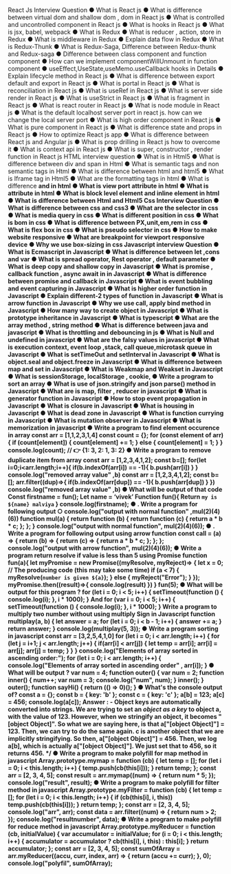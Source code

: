 React Js Interview Question
● What is React js
● What is difference between virtual dom and shallow dom , dom in React js
● What is controlled and uncontrolled component in React js
● What is hooks in React js
● What is jsx, babel, webpack
● What is Redux
● What is reducer , action, store in Redux
● What is middleware in Redux
● Explain data flow in Redux
● What is Redux-Thunk
● What is Redux-Saga, Difference between Redux-thunk and Redux-saga
● Difference between class component and function component
● How can we implement componentWillUnmount in function component
● useEffect,UseState,useMemo.useCallback hooks in Details
● Explain lifecycle method in React js
● What is difference between export default and export in React js
● What is portal in React js
● What is reconciliation in React js
● What is useRef in React js
● What is server side render in React js
● What is useStrict in React js
● What is fragment in React js
● What is react router in React js
● What is node module in React js
● What is the default localhost server port in react js.
how can we change the local server port
● What is high order component in React js
● What is pure component in React js
● What is difference state and props in React js
● How to optimize React js app
● What is difference between React js and Angular js
● What is prop drilling in React js how to overcome it
● What is context api in React js
● What is super, constructor , render function in React
js
HTML interview question
● What is <!Doctype html> in Html5
● What is difference between div and span in Html
● What is semantic tags and non semantic tags in
Html
● What is difference between html and html5
● What is Iframe tag in Html5
● What are the formatting tags in html
● What is difference <b> and <Strong> in html
● What is view port attribute in html
● What is attribute in html
● What is block level element and inline element in
html
● What is difference between Html and Html5
Css Interview Question
● What is difference between css and css3
● What are the selector in css
● What is media query in css
● What is different position in css
● What is bom in css
● What is difference between PX,unit,em,rem in
css
● What is flex box in css
● What is pseudo selector in css
● How to make website responsive
● What are breakpoint for viewport responsive
device
● Why we use box-sizing in css
Javascript interview Question
● What is Ecmascript in Javascript
● What is difference between let ,cons and var
● What is spread operator, Rest operator ,
default parameter
● What is deep copy and shallow copy in
Javascript
● What is promise , callback function , async await
in in Javascript
● What is difference between promise and
callback in Javascript
● What is event bubbling and event capturing in
Javascript
● What is higher order function in Javascript
● Explain different-2 types of function in Javascript
● What is arrow function in Javascript
● Why we use call, apply bind method in
Javascript
● How many way to create object in Javascript
● What is prototype inheritance in Javascript
● What is typescript
● What are the array method , string method
● What is difference between java and javascript
● What is throttling and debouncing in js
● What is Null and undefined in javascript
● What are the falsy values in javascript
● What is execution context, event loop ,stack,
call queue,microtask queue in Javascript
● What is setTimeOut and setInterval in Javascript
● What is object.seal and object.freeze in
Javascript
● What is difference between map and set in
Javascript
● What is Weakmap and Weakset in Javascript
● What is sessionStorage, localStorage , cookie,
● Write a program to sort an array
● What is use of json.stringify and json parse()
method in Javascript
● What are is map, filter , reducer in javascript
● What is generator function in Javascript
● How to stop event propagation in Javascript
● What is closure in Javascript
● What is housing in Javascript
● What is dead zone in Javascript
● What is function currying in Javascript
● What is mutation observer in Javascript
● What is memorization in javascript
● Write a program to find element occurence in
array
const arr = [1,1,2,3,1,4]
const count = {};
for (const element of arr) {
if (count[element]) {
count[element] += 1;
} else {
count[element] = 1;
}
}
console.log(count); // 👉 {1: 3, 2: 1, 3: 2}
● Write a program to remove duplicate item
from array
const arr = [1,2,3,4,1,2];
const b=[];
for(let i=0;i<arr.length;i++){
if(b.indexOf(arr[i]) == -1){
b.push(arr[i])
}
}
console.log("removed array value"
,b)
const arr = [1,2,3,4,1,2];
const b=[];
arr.filter((dup)=>{
if(b.indexOf(arr[dup]) == -1){
b.push(arr[dup])
}
})
console.log("removed array value"
,b)
● What will be output of that code
Const firstname = fun();
Let name = ‘vivek’
Function fun(){
Return `my is ${name} malviya`
}
console.log(firstname);
● . Write a program for following output
○ console.log("output with normal
function"
,mul(2)(4)(6))
function mul(a) {
return function (b) {
return function (c) {
return a * b * c;
};
};
}
console.log("output with normal function", mul(2)(4)(6));
● . Write a program for following output
using arrow function
const call = (a) => {
return (b) => {
return (c) => {
return a * b * c;
};
};
};
console.log("output with arrow function", mul(2)(4)(6));
● Write a program return resolve if value is
less than 5 using Promise
function fun(a){
let myPromise = new Promise((myResolve,
myReject)=> {
let x = 0;
// The producing code (this may take some time)
if (a < 7) {
myResolve(`number is given ${a}`);
} else {
myReject("Error");
}
});
myPromise.then((result)=>{
console.log(result)
})
}
fun(5);
● What will be output for this program ?
for (let i = 0; i < 5; i++) {
setTimeout(function () {
console.log(i);
}, i * 1000);
}
And
for (var i = 0; i < 5; i++) {
setTimeout(function () {
console.log(i);
}, i * 1000);
}
Write a program to multiply two number without
using multiply Sign in Javascript
function multiplay(a, b) {
let answer = a;
for (let i = 0; i < b - 1; i++) {
answer += a;
}
return answer;
}
console.log(multiplay(5, 3));
● Write a program sorting in javascript
const arr = [3,2,5,4,1,0]
for (let i = 0; i < arr.length; i++) {
for (let j = i+1; j < arr.length; j++) {
if(arr[i] < arr[j]) {
let temp = arr[i];
arr[i] = arr[j];
arr[j] = temp;
}
}
}
console.log("Elements of array sorted in
ascending order:");
for (let i = 0; i < arr.length; i++) {
console.log("Elements of array sorted
in ascending order"
, arr[i]);
}
● What will be output ?
var num = 4;
function outer() {
var num = 2;
function inner() {
num++;
var num = 3;
console.log("num", num);
}
inner();
}
outer();
function sayHi() {
return (() => 0)();
}
● What's the console output of?
const a = {};
const b = { key: 'b' };
const c = { key: 'c' };
a[b] = 123;
a[c] = 456;
console.log(a[c]);
Answer : -
Object keys are automatically converted into
strings.
We are trying to set an ***object as a key*** to
object a, with the value of 123.
However, when we stringify an object, it
becomes "[object Object]".
So what we are saying here, is that a["[object
Object]"] = 123. Then,
we can try to do the same again.
c is another object that we are implicitly
stringifying.
So then, a["[object Object]"] = 456. Then, we log
a[b],
which is actually a["[object Object]"].
We just set that to 456, so it returns 456. */
● Write a program to make polyfill for map
method in javascript
Array.prototype.mymap = function (cb) {
let temp = [];
for (let i = 0; i < this.length; i++) {
temp.push(cb(this[i]));
}
return temp;
};
const arr = [2, 3, 4, 5];
const result = arr.mymap((num) => {
return num * 5;
});
console.log("result", result);
● Write a program to make polyfill for filter
method in javascript
Array.prototype.myFilter = function (cb) {
let temp = [];
for (let i = 0; i < this.length; i++) {
if (cb(this[i], i, this)) temp.push(cb(this[i]));
}
return temp;
};
const arr = [2, 3, 4, 5];
console.log("arr", arr);
const data = arr.filter((num) => {
return num > 2;
});
console.log("resultnumber", data);
● Write a program to make polyfill for
reduce method in javascript
Array.prototype.myReducer = function (cb, initialValue) {
var accumulator = initialValue;
for (i = 0; i < this.length; i++) {
accumulator = accumulator ? cb(this[i], i, this) : this[i];
}
return accumulator;
};
const arr = [2, 3, 4, 5];
const sumOfArray = arr.myReducer((accu, curr, index, arr) => {
return (accu += curr);
}, 0);
console.log("polyfil", sumOfArray);